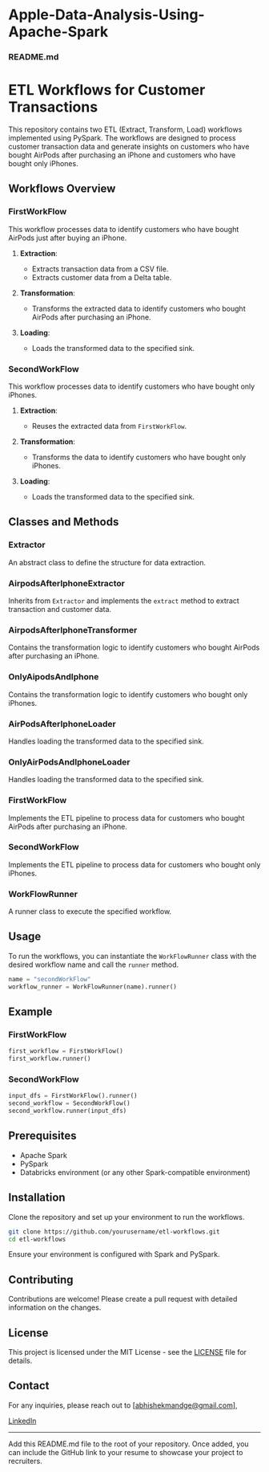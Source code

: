 # Apple-Data-Analysis-Using-Apache-Spark
### README.md

# ETL Workflows for Customer Transactions

This repository contains two ETL (Extract, Transform, Load) workflows implemented using PySpark. The workflows are designed to process customer transaction data and generate insights on customers who have bought AirPods after purchasing an iPhone and customers who have bought only iPhones.

## Workflows Overview

### FirstWorkFlow
This workflow processes data to identify customers who have bought AirPods just after buying an iPhone.

1. **Extraction**:
   - Extracts transaction data from a CSV file.
   - Extracts customer data from a Delta table.

2. **Transformation**:
   - Transforms the extracted data to identify customers who bought AirPods after purchasing an iPhone.

3. **Loading**:
   - Loads the transformed data to the specified sink.

### SecondWorkFlow
This workflow processes data to identify customers who have bought only iPhones.

1. **Extraction**:
   - Reuses the extracted data from `FirstWorkFlow`.

2. **Transformation**:
   - Transforms the data to identify customers who have bought only iPhones.

3. **Loading**:
   - Loads the transformed data to the specified sink.

## Classes and Methods

### Extractor
An abstract class to define the structure for data extraction.

### AirpodsAfterIphoneExtractor
Inherits from `Extractor` and implements the `extract` method to extract transaction and customer data.

### AirpodsAfterIphoneTransformer
Contains the transformation logic to identify customers who bought AirPods after purchasing an iPhone.

### OnlyAipodsAndIphone
Contains the transformation logic to identify customers who bought only iPhones.

### AirPodsAfterIphoneLoader
Handles loading the transformed data to the specified sink.

### OnlyAirPodsAndIphoneLoader
Handles loading the transformed data to the specified sink.

### FirstWorkFlow
Implements the ETL pipeline to process data for customers who bought AirPods after purchasing an iPhone.

### SecondWorkFlow
Implements the ETL pipeline to process data for customers who bought only iPhones.

### WorkFlowRunner
A runner class to execute the specified workflow.

## Usage

To run the workflows, you can instantiate the `WorkFlowRunner` class with the desired workflow name and call the `runner` method.

```python
name = "secondWorkFlow"
workflow_runner = WorkFlowRunner(name).runner()
```

## Example

### FirstWorkFlow

```python
first_workflow = FirstWorkFlow()
first_workflow.runner()
```

### SecondWorkFlow

```python
input_dfs = FirstWorkFlow().runner()
second_workflow = SecondWorkFlow()
second_workflow.runner(input_dfs)
```

## Prerequisites

- Apache Spark
- PySpark
- Databricks environment (or any other Spark-compatible environment)

## Installation

Clone the repository and set up your environment to run the workflows.

```bash
git clone https://github.com/yourusername/etl-workflows.git
cd etl-workflows
```

Ensure your environment is configured with Spark and PySpark.

## Contributing

Contributions are welcome! Please create a pull request with detailed information on the changes.

## License

This project is licensed under the MIT License - see the [LICENSE](LICENSE) file for details.

## Contact

For any inquiries, please reach out to [abhishekmandge@gmail.com],

[LinkedIn](https://www.linkedin.com/in/abhishek-mandge/)

---

Add this README.md file to the root of your repository. Once added, you can include the GitHub link to your resume to showcase your project to recruiters.
